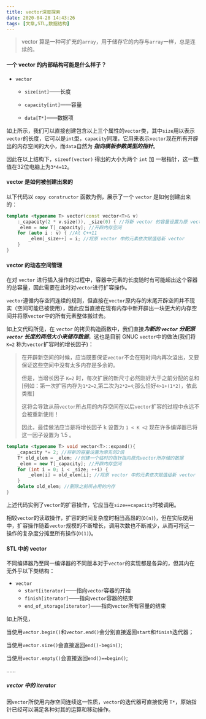 ```yaml
---
title: vector深度探索
date: 2020-04-28 14:43:26
tags: [文章,STL,数据结构]
---
```


> vector 算是一种可扩充的`array`，用于储存它的内存与`array`一样，总是连续的。

#### 一个 vector 的内部结构可能是什么样子？ ####

- `vector`
  - `size[int]`——长度
    
  - `capacity[int]`——容量
    
  - `data[T*]`——数据项

如上所示，我们可以直接创建包含以上三个属性的`vector`类，其中`size`用以表示`vector`的长度，它可以是`int`型，`capacity`同理，它用来表示`vector`现在所有开辟出的内存空间的大小，而`data`自然为 ***指向模板参数类型的指针***。

因此在以上结构下，`sizeof(vector)` 得出的大小为两个 `int` 加 一根指针，这一数值在32位电脑上为`3*4=12`。

####  vector 是如何被创建出来的 ####

以下代码以 `copy constructor` 函数为例，展示了一个 `vector` 是如何创建出来的： 

```c++
template <typename T> vector(const vector<T>& v)
	:_capacity(2 * v.size()), _size(0) { //将新 vector 的容量设置为原 vector 长度的两倍
	_elem = new T[_capacity]; //开辟内存空间
	for (auto i : v) { //At C++11
		_elem[_size++] = i; //将原 vector 中的元素依次赋值给新 vector
	}
}
```

#### vector 的动态空间管理 

在对 `vector` 进行插入操作的过程中，容器中元素的长度随时有可能超出这个容器的总容量，因此需要在此时对`vector`进行扩容操作。

<!--more-->

`vector`遵循内存空间连续的规则，但直接在`vector`原内存的末尾开辟空间并不现实（空间可能已被使用），因此应当直接在现有内存中新开辟出一块更大的内存空间并将原`vector`中的所有元素整体搬过去。

如上文代码所见，在 `vector` 的拷贝构造函数中，我们直接***为新的 `vector` 分配原 `vector` 长度的两倍大小来储存数据***，这也是目前 GNUC  `vector`中的做法(我们将 `K=2` 称为`vector`扩容时的增长因子)：

> 在开辟新空间的时候，应当既要保证`vector`不会在短时间内再次溢出，又要保证这些空间中没有太多内存是多余的。
>
> 但是，当增长因子 `K=2` 时，每次扩展的新尺寸必然刚好大于之前分配的总和[例如：第一次扩容内存为`1*2=2`,第二次为`2*2=4`;那么恰好`4>1+(1*2)`，依此类推]
>
> 这将会导致从前`vector`所占用的内存空间在以后`vector`扩容的过程中永远不会被重新使用！
>
> 因此，最佳做法应当是将增长因子 k 设置为 `1 < K <2` 现在许多编译器已将这一因子设置为 1.5 。

```c++
template <typename T> void vector<T>::expand(){
    _capacity *= 2; //将新的容量设置为原先的2倍
	T* old_elem = _elem; //创建一个临时的指针指向原先vector所存储的数据
	_elem = new T[_capacity]; //开辟内存空间
	for (int i = 0; i < _size; ++i) {
		_elem[i] = old_elem[i]; //将原 vector 中的元素依次赋值给新 vector
	}
	delete old_elem; //删除之前所占用的内存
}
```

上述代码实例了`vector`的扩容操作，它应当在`size==capacity`时被调用。

相较`vector`的读取操作，扩容的时间复杂度时相当高昂的(`O(n)`)，但在实际使用中，扩容操作随着`vector`规模的不断增长，调用次数也不断减少，从而可将这一操作的复杂度分摊至所有操作(`O(1)`)。

#### STL 中的 vector

不同编译器乃至同一编译器的不同版本对于`vector`的实现都是各异的，但其内在无外乎以下类结构：

- `vector`
  - `start[iterator]`——指向`vector`容器的开始
  - `finish[iterator]`——指向`vector`容器的结束
  - `end_of_storage[iterator]`——指向`vector`所有容量的结束

如上所见，

当使用`vector.begin()`和`vector.end()`会分别直接返回`start`和`finish`迭代器；

当使用`vector.size()`会直接返回`end()-begin()`;

当使用`vector.empty()`会直接返回`end()==begin()`;

……

##### vector 中的 iterator

因`vector`所使用内存空间连续这一性质，`vector`的迭代器可直接使用 `T*`，原始指针已经可以满足各种对其的运算和移动操作。